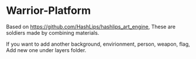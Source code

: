 # Warrior-Platform

Based on https://github.com/HashLips/hashlips_art_engine, These are soldiers made by combining materials.

If you want to add another background, envirionment, person, weapon, flag, Add new one under layers folder.
